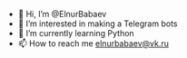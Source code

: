 - 👋 Hi, I’m @ElnurBabaev
- 👀 I’m interested in making a Telegram bots
- 🌱 I’m currently learning Python
- 📫 How to reach me elnurbabaev@vk.ru

<!---
ElnurBabaev/ElnurBabaev is a ✨ special ✨ repository because its `README.md` (this file) appears on your GitHub profile.
You can click the Preview link to take a look at your changes.
--->
